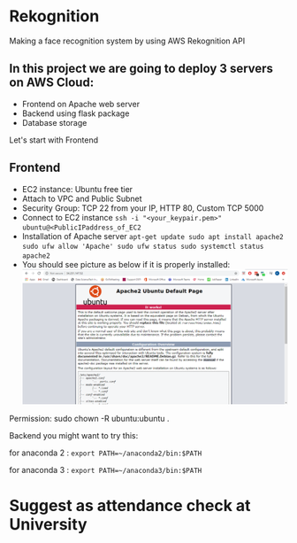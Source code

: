 # Rekognition
Making a face recognition system by using AWS Rekognition API

## In this project we are going to deploy 3 servers on AWS Cloud:
- Frontend on Apache web server
- Backend using flask package
- Database storage

Let's start with Frontend
## Frontend
- EC2 instance: Ubuntu free tier
- Attach to VPC and Public Subnet
- Security Group: TCP 22 from your IP, HTTP 80, Custom TCP 5000
- Connect to EC2 instance
``ssh -i "<your_keypair.pem>" ubuntu@<PublicIPaddress_of_EC2``
- Installation of Apache server
`apt-get update
sudo apt install apache2
sudo ufw allow 'Apache'
sudo ufw status
sudo systemctl status apache2`
- You should see picture as below if it is properly installed:
![Apache](Apache.png)

Permission:
sudo chown -R ubuntu:ubuntu .



Backend
you might want to try this:

for anaconda 2 :
``export PATH=~/anaconda2/bin:$PATH``

for anaconda 3 :
``export PATH=~/anaconda3/bin:$PATH``

# Suggest as attendance check at University
